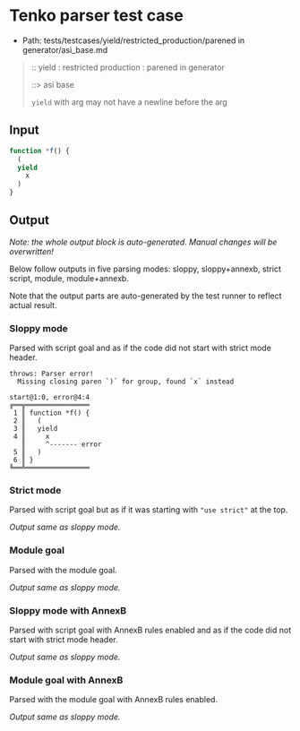 # Tenko parser test case

- Path: tests/testcases/yield/restricted_production/parened in generator/asi_base.md

> :: yield : restricted production : parened in generator
>
> ::> asi base
>
> `yield` with arg may not have a newline before the arg


## Input

`````js
function *f() {
  (
  yield
    x
  )
}
`````

## Output

_Note: the whole output block is auto-generated. Manual changes will be overwritten!_

Below follow outputs in five parsing modes: sloppy, sloppy+annexb, strict script, module, module+annexb.

Note that the output parts are auto-generated by the test runner to reflect actual result.

### Sloppy mode

Parsed with script goal and as if the code did not start with strict mode header.

`````
throws: Parser error!
  Missing closing paren `)` for group, found `x` instead

start@1:0, error@4:4
╔══╦════════════════
 1 ║ function *f() {
 2 ║   (
 3 ║   yield
 4 ║     x
   ║     ^------- error
 5 ║   )
 6 ║ }
╚══╩════════════════

`````

### Strict mode

Parsed with script goal but as if it was starting with `"use strict"` at the top.

_Output same as sloppy mode._

### Module goal

Parsed with the module goal.

_Output same as sloppy mode._

### Sloppy mode with AnnexB

Parsed with script goal with AnnexB rules enabled and as if the code did not start with strict mode header.

_Output same as sloppy mode._

### Module goal with AnnexB

Parsed with the module goal with AnnexB rules enabled.

_Output same as sloppy mode._
